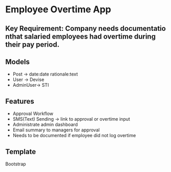 # Employee Overtime App

## Key Requirement: Company needs documentatio nthat salaried employees had overtime during their pay period.

## Models
- Post -> date:date rationale:text
- User -> Devise
- AdminUser-> STI

## Features
- Approval Workflow
- SMS(Text) Sending -> link to approval or overtime input
- Administrate admin dashboard
- Email summary to managers for approval
- Needs to be documented if employee did not log overtime

## Template
Bootstrap